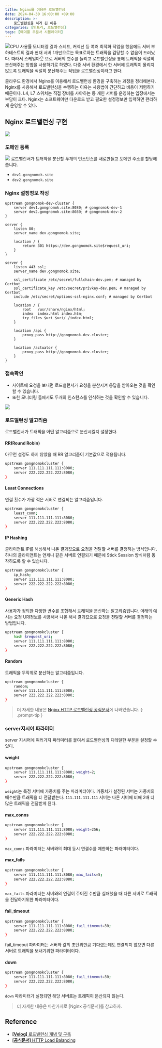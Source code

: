 ```yaml
---
title: Nginx를 이용한 로드밸런싱
date: 2024-04-30 16:00:00 +09:00
description: >-
    로드밸런싱을 하게 된 이유
categories: [인프라, 로드밸런싱]
tags: [메이플 주문서 시뮬레이터]
---
```


![CPU 사용률 모니터링 결과](https://github.com/mynameisjaehoon/mynameisjaehoon.github.io/assets/76734067/aa410553-c868-48c9-adf7-724fa3b79956)
스레드, 커넥션 등 여러 최적화 작업을 했음에도 서버 부하테스트의 결과 현재 서버 1개만으로는 목표로하는 트래픽을 감당할 수 없음이 드러났다. 따라서 스케일아웃 으로 서버의 갯수를 늘리고 로드밸런싱을 통해 트래픽을 적절히 분산해주는 방법을 사용하기로 하였다. 다중 서버 환경에서 한 서버에 트래픽이 몰리지 않도록 트래픽을 적절히 분산해주는 작업을 로드밸런싱이라고 한다.

클라우드 환경에서 Nginx를 이용해서 로드밸런싱 환경을 구축하는 과정을 정리해본다. Nginx를 사용해서 로드밸런싱을 수행하는 이유는 사용법이 간단하고 비용이 저렴하기 때문이다. L4, L7 스위치는 직접 장비를 사야하는 등 개인 서버를 운영하는 입장에서는 부담이 크다. Nginx는 소프트웨어만 다운로드 받고 필요한 설정정보만 입력하면 편리하게 운영할 수 있다. 

## Nginx 로드밸런싱 구현

![](https://github.com/mynameisjaehoon/mynameisjaehoon.github.io/assets/76734067/2c329f76-2010-4110-a744-a02d35cc8644)

### 도메인 등록
![](https://github.com/mynameisjaehoon/mynameisjaehoon.github.io/assets/76734067/1f7ccac7-93d2-4776-a92c-1ff9160300cb)
로드밸런서가 트래픽을 분산할 두개의 인스턴스를 새로만들고 도메인 주소를 할당해줍니다.
- `dev1.gongnomok.site`
- `dev2.gongnomok.site`

### Nginx 설정정보 작성
```
upstream gongnomok-dev-cluster {
    server dev1.gongnomok.site:8080; # gongnomok-dev-1
    server dev2.gongnomok.site:8080; # gongnomok-dev-2
}

server {
    listen 80;
    server_name dev.gongnomok.site;

    location / {
        return 301 https://dev.gongnomok.site$request_uri;
    }
}

server {
    listen 443 ssl;
    server_name dev.gongnomok.site; 

    ssl_certificate /etc/secret/fullchain-dev.pem; # managed by Certbot
    ssl_certificate_key /etc/secret/privkey-dev.pem; # managed by Certbot
    include /etc/secret/options-ssl-nginx.conf; # managed by Certbot

    location / {
        root   /usr/share/nginx/html;
        index  index.html index.htm;
        try_files $uri $uri/ /index.html;
    }

	location /api {
        proxy_pass http://gongnomok-dev-cluster;
    }

    location /actuator {
        proxy_pass http://gongnomok-dev-cluster;
    }
}
```

### 접속확인
- 사이트에 요청을 보내면 로드밸런서가 요청을 분산시켜 응답을 받아오는 것을 확인할 수 있습니다.
- 또한 모니터링 툴에서도 두개의 인스턴스를 인식하는 것을 확인할 수 있습니다.

![](https://github.com/mynameisjaehoon/mynameisjaehoon.github.io/assets/76734067/740574ac-101e-400c-976d-f57c6f83c9b7)

### 로드밸런싱 알고리즘

로드밸런서가 트래픽을 어떤 알고리즘으로 분산시킬지 설정한다.

#### RR(Round Robin)
아무런 설정도 하지 않았을 때 RR 알고리즘이 기본값으로 적용됩니다. 

```sh
upstream gongnomokcluster {
    server 111.111.111.111:8080;
    server 222.222.222.222:8080;
}
```

#### Least Connections

연결 횟수가 가장 적은 서버로 연결되는 알고리즘입니다.

```sh
upstream gongnomokcluster {
    least_conn;
    server 111.111.111.111:8080;
    server 222.222.222.222:8080;
}
```

#### IP Hashing
클라이언트 IP를 해싱해서 나온 결과값으로 요청을 전달할 서버를 결정하는 방식입니다. 하나의 클라이언트는 언제나 같은 서버로 연결되기 때문에 Stick Session 방식처럼 동작하도록 할 수 있습니다.

```sh
upstream gongnomokcluster {
    ip_hash;
    server 111.111.111.111:8080;
    server 222.222.222.222:8080;
}
```

#### Generic Hash
사용자가 정의한 다양한 변수를 조합해서 트래픽을 분산하는 알고리즘입니다. 아래의 예시는 요청 URI정보를 사용해서 나온 해시 결과값으로 요청을 전달할 서버를 결정하는 방법입니다.

```sh
upstream gongnomokcluster {
    hash $request_uri;
    server 111.111.111.111:8080;
    server 222.222.222.222:8080;
}
```

#### Random
트래픽을 무작위로 분산하는 알고리즘입니다.
```sh
upstream gongnomokcluster {
    random;
    server 111.111.111.111:8080;
    server 222.222.222.222:8080;
}
```

> 더 자세한 내용은 [Nginx HTTP 로드밸런싱 공식문서](https://docs.nginx.com/nginx/admin-guide/load-balancer/http-load-balancer/)에 나와있습니다.
{: .prompt-tip }

### server지시어 파라미터

server 지시어에 여러가지 파라미터를 붙여서 로드밸런싱의 디테일한 부분을 설정할 수 있다.

#### weight
```sh
upstream gongnomokcluster {
    server 111.111.111.111:8080; weight=2;
    server 222.222.222.222:8080;
}
```
`weight`는 특정 서버에 가중치를 주는 파라미터이다. 가중치가 설정된 서버는 가중치의 배수만큼 트래픽을 더 전달받는다. `111.111.111.111` 서버는 다른 서버에 비해 2배 더많은 트래픽을 전달받게 된다.

#### max_conns
```sh
upstream gongnomokcluster {
    server 111.111.111.111:8080; weight=256;
    server 222.222.222.222:8080;
}
```
`max_conns` 파라미터는 서버와의 최대 동시 연결수를 제한하는 파라미터이다.

#### max_fails
```sh
upstream gongnomokcluster {
    server 111.111.111.111:8080; max_fails=5;
    server 222.222.222.222:8080;
}
```
`max_fails` 파라미터는 서버와의 연결이 주어진 수만큼 실패했을 때 다른 서버로 트래픽을 전달하기위한 파라미터이다.

#### fail_timeout
```sh
upstream gongnomokcluster {
    server 111.111.111.111:8080; fail_timeout=30;
    server 222.222.222.222:8080;
}
```
fail_timeout 파라미터는 서버와 값의 초단위만큼 기다렸는데도 연결되지 않으면 다른 서버로 트래픽을 보내기위한 파라미터이다.

#### down
```sh
upstream gongnomokcluster {
    server 111.111.111.111:8080; fail_timeout=30;
    server 222.222.222.222:8080;
}
```

`down` 파라미터가 설정되면 해당 서버로는 트래픽이 분산되지 않는다.

> 더 자세한 내용은 마찬가지로 [Nginx 공식문서]를 참고하자.


## Reference
- [**[Velog]** 로드밸런싱 개념 및 구축](https://velog.io/@kimjiwonpg98/Nginx-%EB%A1%9C%EB%93%9C%EB%B0%B8%EB%9F%B0%EC%8B%B1-%EA%B0%9C%EB%85%90-%EB%B0%8F-%EA%B5%AC%EC%B6%95)
- [**[공식문서]** HTTP Load Balancing](https://docs.nginx.com/nginx/admin-guide/load-balancer/http-load-balancer/)